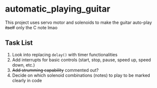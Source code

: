 # automatic_playing_guitar
This project uses servo motor and solenoids to make the guitar auto-play ~~itself~~ only the C note lmao

## Task List

 1. Look into replacing `delay()` with timer functionalities
 2. Add interrupts for basic controls (start, stop, pause, speed up, speed down, etc.)
 3. ~~Add strumming capability~~ commented out?
 4. Decide on which solenoid combinations (notes) to play to be marked clearly in code
